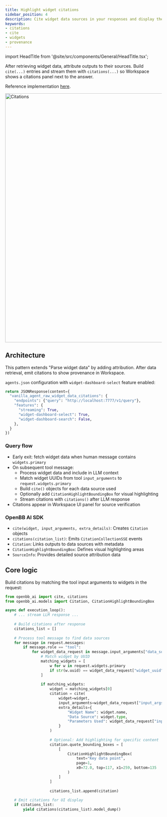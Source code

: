 ```yaml
---
title: Highlight widget citations
sidebar_position: 4
description: Cite widget data sources in your responses and display them in Workspace
keywords:
- citations
- cite
- widgets
- provenance
---
```


import HeadTitle from '@site/src/components/General/HeadTitle.tsx';

<HeadTitle title="AI Features — Highlight widget citations | OpenBB Workspace Docs" />

After retrieving widget data, attribute outputs to their sources. Build `cite(...)` entries and stream them with `citations(...)` so Workspace shows a citations panel next to the answer.

Reference implementation [here](https://github.com/OpenBB-finance/agents-for-openbb/blob/feat/add-agent-dashboard-widgets-example/32-vanilla-agent-raw-widget-data-citations/vanilla_agent_raw_context_citations/main.py).

<img className="pro-border-gradient" width="800" alt="Citations" src="https://openbb-cms.directus.app/assets/0af85f66-b91f-476d-a231-973442a29957.png" />

## Architecture

This pattern extends "Parse widget data" by adding attribution. After data retrieval, emit citations to show provenance in Workspace.

`agents.json` configuration with `widget-dashboard-select` feature enabled:

```python
return JSONResponse(content={
  "vanilla_agent_raw_widget_data_citations": {
    "endpoints": {"query": "http://localhost:7777/v1/query"},
    "features": {
      "streaming": True,
      "widget-dashboard-select": True,
      "widget-dashboard-search": False,
    },
  }
})
```

### Query flow
- Early exit: fetch widget data when human message contains `widgets.primary`
- On subsequent tool message:
  - Process widget data and include in LLM context
  - Match widget UUIDs from tool `input_arguments` to `request.widgets.primary`
  - Build `cite()` objects for each data source used
  - Optionally add `CitationHighlightBoundingBox` for visual highlighting
  - Stream citations with `citations()` after LLM response
- Citations appear in Workspace UI panel for source verification

### OpenBB AI SDK
- `cite(widget, input_arguments, extra_details)`: Creates `Citation` objects
- `citations(citation_list)`: Emits `CitationCollectionSSE` events
- `Citation`: Links outputs to data sources with metadata
- `CitationHighlightBoundingBox`: Defines visual highlighting areas
- `SourceInfo`: Provides detailed source attribution data

## Core logic

Build citations by matching the tool input arguments to widgets in the request:

```python
from openbb_ai import cite, citations
from openbb_ai.models import Citation, CitationHighlightBoundingBox

async def execution_loop():
    # ... stream LLM response ...
    
    # Build citations after response
    citations_list = []
    
    # Process tool message to find data sources
    for message in request.messages:
        if message.role == "tool":
            for widget_data_request in message.input_arguments["data_sources"]:
                # Match widget by UUID
                matching_widgets = [
                    w for w in request.widgets.primary 
                    if str(w.uuid) == widget_data_request["widget_uuid"]
                ]
                
                if matching_widgets:
                    widget = matching_widgets[0]
                    citation = cite(
                        widget=widget,
                        input_arguments=widget_data_request["input_args"],
                        extra_details={
                            "Widget Name": widget.name,
                            "Data Source": widget.type,
                            "Parameters Used": widget_data_request["input_args"]
                        }
                    )
                    
                    # Optional: Add highlighting for specific content
                    citation.quote_bounding_boxes = [
                        [
                            CitationHighlightBoundingBox(
                                text="Key data point",
                                page=1,
                                x0=72.0, top=117, x1=259, bottom=135
                            )
                        ]
                    ]
                    
                    citations_list.append(citation)
    
    # Emit citations for UI display
    if citations_list:
        yield citations(citations_list).model_dump()
```
